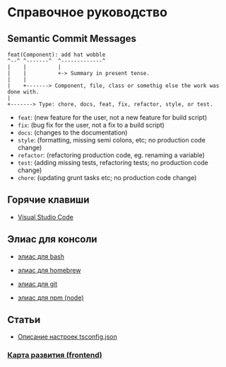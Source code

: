 # Справочное руководство

## Semantic Commit Messages

```
feat(Component): add hat wobble
^--^ ^-------^  ^-------------^
|    |          |
|    |          +-> Summary in present tense.
|    |
|    +-------> Component, file, class or somethig else the work was done with.
|
+-------> Type: chore, docs, feat, fix, refactor, style, or test.
```

- `feat`: (new feature for the user, not a new feature for build script)
- `fix`: (bug fix for the user, not a fix to a build script)
- `docs`: (changes to the documentation)
- `style`: (formatting, missing semi colons, etc; no production code change)
- `refactor`: (refactoring production code, eg. renaming a variable)
- `test`: (adding missing tests, refactoring tests; no production code change)
- `chore`: (updating grunt tasks etc; no production code change)

## Горячие клавиши

* [Visual Studio Code](./hotkey/vscode/readme.md)

## Элиас для консоли

* [элиас для bash](./aliases/bash/readme.md)

* [элиас для homebrew](./aliases/homebrew/readme.md)

* [элиас для git](./aliases/git/readme.md)

* [элиас для npm (node)](./aliases/npm(node)/readme.md)

## Статьи

* [Описание настроек tsconfig.json](./articles/tsconfig-settings/readme.md)

### [Карта развития (frontend)](./articles/frontend-roadmap/readme.md)
